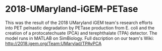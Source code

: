 # 2018-UMaryland-iGEM-PETase
This was the result of the 2018 UMaryland iGEM team's research efforts into PET pelnastic degradation by PETase production from E. coli and the creation of a protocatechuate (PCA) and terephthalate (TPA) detector. The model runs in MATLAB on SimBiology. Full dscription on our team's Wiki: http://2018.igem.org/Team:UMarylad/TPAvPCA
